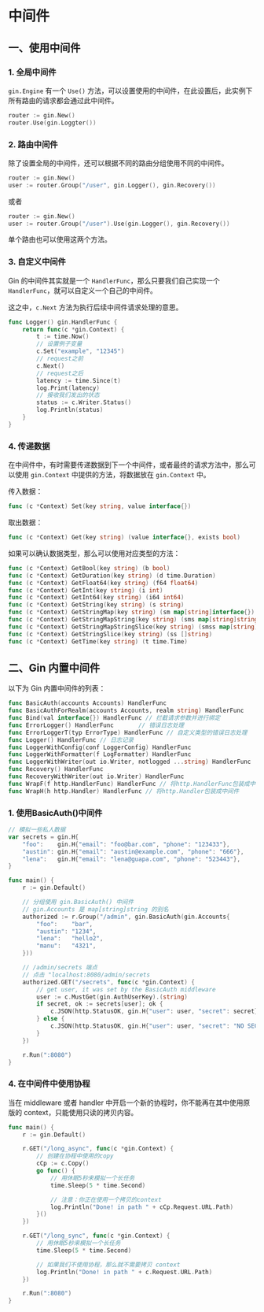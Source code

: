 # 中间件

## 一、使用中间件

### 1. 全局中间件

`gin.Engine` 有一个 `Use()` 方法，可以设置使用的中间件，在此设置后，此实例下所有路由的请求都会通过此中间件。

```go
router := gin.New()
router.Use(gin.Loggter())
```

### 2. 路由中间件

除了设置全局的中间件，还可以根据不同的路由分组使用不同的中间件。

```go
router := gin.New()
user := router.Group("/user", gin.Logger(), gin.Recovery())
```

或者

```go
router := gin.New()
user := router.Group("/user").Use(gin.Logger(), gin.Recovery())
```

单个路由也可以使用这两个方法。

### 3. 自定义中间件

Gin 的中间件其实就是一个 `HandlerFunc`，那么只要我们自己实现一个 `HandlerFunc`，就可以自定义一个自己的中间件。

这之中，`c.Next` 方法为执行后续中间件请求处理的意思。

```go
func Logger() gin.HandlerFunc {
	return func(c *gin.Context) {
		t := time.Now()
		// 设置例子变量
		c.Set("example", "12345")
		// request之前
		c.Next()
		// request之后
		latency := time.Since(t)
		log.Print(latency)
		// 接收我们发出的状态
		status := c.Writer.Status()
		log.Println(status)
	}
}
```

### 4. 传递数据

在中间件中，有时需要传递数据到下一个中间件，或者最终的请求方法中，那么可以使用 `gin.Context` 中提供的方法，将数据放在 `gin.Context` 中。

传入数据：

```go
func (c *Context) Set(key string, value interface{})
```

取出数据：

```go
func (c *Context) Get(key string) (value interface{}, exists bool)
```

如果可以确认数据类型，那么可以使用对应类型的方法：

```go
func (c *Context) GetBool(key string) (b bool)
func (c *Context) GetDuration(key string) (d time.Duration)
func (c *Context) GetFloat64(key string) (f64 float64)
func (c *Context) GetInt(key string) (i int)
func (c *Context) GetInt64(key string) (i64 int64)
func (c *Context) GetString(key string) (s string)
func (c *Context) GetStringMap(key string) (sm map[string]interface{})
func (c *Context) GetStringMapString(key string) (sms map[string]string)
func (c *Context) GetStringMapStringSlice(key string) (smss map[string][]string)
func (c *Context) GetStringSlice(key string) (ss []string)
func (c *Context) GetTime(key string) (t time.Time)
```

## 二、Gin 内置中间件

以下为 Gin 内置中间件的列表：

```go
func BasicAuth(accounts Accounts) HandlerFunc
func BasicAuthForRealm(accounts Accounts, realm string) HandlerFunc
func Bind(val interface{}) HandlerFunc // 拦截请求参数并进行绑定
func ErrorLogger() HandlerFunc       // 错误日志处理
func ErrorLoggerT(typ ErrorType) HandlerFunc // 自定义类型的错误日志处理
func Logger() HandlerFunc // 日志记录
func LoggerWithConfig(conf LoggerConfig) HandlerFunc
func LoggerWithFormatter(f LogFormatter) HandlerFunc
func LoggerWithWriter(out io.Writer, notlogged ...string) HandlerFunc
func Recovery() HandlerFunc
func RecoveryWithWriter(out io.Writer) HandlerFunc
func WrapF(f http.HandlerFunc) HandlerFunc // 将http.HandlerFunc包装成中间件
func WrapH(h http.Handler) HandlerFunc // 将http.Handler包装成中间件
```

### 1. 使用BasicAuth()中间件

```go
// 模拟一些私人数据
var secrets = gin.H{
	"foo":    gin.H{"email": "foo@bar.com", "phone": "123433"},
	"austin": gin.H{"email": "austin@example.com", "phone": "666"},
	"lena":   gin.H{"email": "lena@guapa.com", "phone": "523443"},
}

func main() {
	r := gin.Default()

	// 分组使用 gin.BasicAuth() 中间件
	// gin.Accounts 是 map[string]string 的别名
	authorized := r.Group("/admin", gin.BasicAuth(gin.Accounts{
		"foo":    "bar",
		"austin": "1234",
		"lena":   "hello2",
		"manu":   "4321",
	}))

	// /admin/secrets 端点
	// 点击 "localhost:8080/admin/secrets
	authorized.GET("/secrets", func(c *gin.Context) {
		// get user, it was set by the BasicAuth middleware
		user := c.MustGet(gin.AuthUserKey).(string)
		if secret, ok := secrets[user]; ok {
			c.JSON(http.StatusOK, gin.H{"user": user, "secret": secret})
		} else {
			c.JSON(http.StatusOK, gin.H{"user": user, "secret": "NO SECRET :("})
		}
	})

	r.Run(":8080")
}
```

### 4. 在中间件中使用协程

当在 middleware 或者 handler 中开启一个新的协程时，你不能再在其中使用原版的 context，只能使用只读的拷贝内容。

```go
func main() {
	r := gin.Default()

	r.GET("/long_async", func(c *gin.Context) {
		// 创建在协程中使用的copy
		cCp := c.Copy()
		go func() {
			// 用休眠5秒来模拟一个长任务
			time.Sleep(5 * time.Second)

			// 注意：你正在使用一个拷贝的context
			log.Println("Done! in path " + cCp.Request.URL.Path)
		}()
	})

	r.GET("/long_sync", func(c *gin.Context) {
		// 用休眠5秒来模拟一个长任务
		time.Sleep(5 * time.Second)

		// 如果我们不使用协程，那么就不需要拷贝 context
		log.Println("Done! in path " + c.Request.URL.Path)
	})

	r.Run(":8080")
}
```